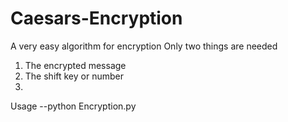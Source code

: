 # Caesars-Encryption
A very easy algorithm for encryption
Only two things are needed 
  1. The encrypted message
  2. The shift key or number
  3. 
Usage --python Encryption.py
